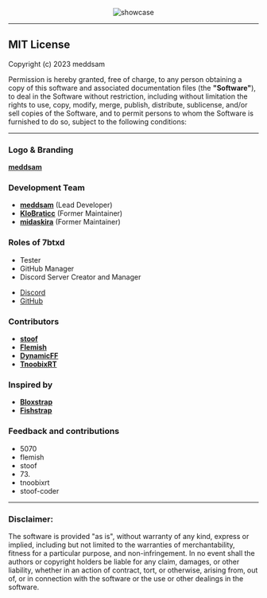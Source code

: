 <p align="center">
   <img src="https://github.com/voidstrap/Voidstrap/blob/main/Images/showcase.png" alt="showcase">
</p>

---

<h2>MIT License</h2>
<p>Copyright (c) 2023 meddsam</p>
<p>Permission is hereby granted, free of charge, to any person obtaining a copy of this software and associated documentation files (the <strong>"Software"</strong>), to deal in the Software without restriction, including without limitation the rights to use, copy, modify, merge, publish, distribute, sublicense, and/or sell copies of the Software, and to permit persons to whom the Software is furnished to do so, subject to the following conditions:</p>

---

<h3>Logo & Branding</h3>
<p><a href="https://github.com/Meddsam" target="_blank"><strong>meddsam</strong></a></p>

<h3>Development Team</h3>
<ul>
  <li><a href="https://github.com/Meddsam" target="_blank"><strong>meddsam</strong></a> (Lead Developer)</li>
  <li><a href="https://github.com/KloBraticc" target="_blank"><strong>KloBraticc</strong></a> (Former Maintainer)</li>
  <li><a href="https://github.com/midaskira" target="_blank"><strong>midaskira</strong></a> (Former Maintainer)</li>
</ul>

<h3>Roles of 7btxd</h3>
<ul>
  <li>Tester</li>
  <li>GitHub Manager</li>
  <li>Discord Server Creator and Manager</li>
</ul>
<ul>
  <li><a href="https://discord.com/users/711134368512475138" target="_blank">Discord</a></li>
  <li><a href="https://github.com/LabheshGupta" target="_blank">GitHub</a></li>
</ul>

<h3>Contributors</h3>
<ul>
  <li><a href="https://github.com/stoofis" target="_blank"><strong>stoof</strong></a></li>
  <li><a href="https://github.com/LeventGameing" target="_blank"><strong>Flemish</strong></a></li>
  <li><a href="https://github.com/DynamicFastFlag" target="_blank"><strong>DynamicFF</strong></a></li>
  <li><a href="https://github.com/TnoobixRT" target="_blank"><strong>TnoobixRT</strong></a></li>
</ul>

<h3>Inspired by</h3>
<ul>
  <li><a href="https://github.com/bloxstraplabs/bloxstrap" target="_blank"><strong>Bloxstrap</strong></a></li>
  <li><a href="https://github.com/fishstrap/fishstrap" target="_blank"><strong>Fishstrap</strong></a></li>
</ul>

<h3>Feedback and contributions</h3>
<ul>
  <li>5070</li>
  <li>flemish</li>
  <li>stoof</li>
  <li>73.</li>
  <li>tnoobixrt</li>
  <li>stoof-coder</li>
</ul>

---

<h3>Disclaimer:</h3>
<p>The software is provided "as is", without warranty of any kind, express or implied, including but not limited to the warranties of merchantability, fitness for a particular purpose, and non-infringement. In no event shall the authors or copyright holders be liable for any claim, damages, or other liability, whether in an action of contract, tort, or otherwise, arising from, out of, or in connection with the software or the use or other dealings in the software.</p>
